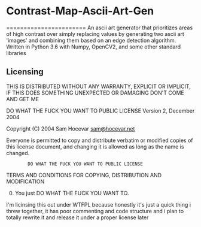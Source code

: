 # Contrast-Map-Ascii-Art-Gen

=======================
An ascii art generator that prioritizes areas of high contrast over simply replacing values by generating two ascii art 'images' and combining them based on an edge detection algorithm. Written in Python 3.6 with Numpy, OpenCV2, and some other standard libraries

Licensing
--------------

THIS IS DISTRIBUTED WITHOUT ANY WARRANTY, EXPLICIT OR IMPLICIT, IF THIS DOES SOMETHING UNEXPECTED OR DAMAGING DON'T COME AND GET ME

   DO WHAT THE FUCK YOU WANT TO PUBLIC LICENSE
                    Version 2, December 2004

 Copyright (C) 2004 Sam Hocevar <sam@hocevar.net>

 Everyone is permitted to copy and distribute verbatim or modified
 copies of this license document, and changing it is allowed as long
 as the name is changed.

            DO WHAT THE FUCK YOU WANT TO PUBLIC LICENSE
   TERMS AND CONDITIONS FOR COPYING, DISTRIBUTION AND MODIFICATION

  0. You just DO WHAT THE FUCK YOU WANT TO.

I'm licinsing this out under WTFPL because honestly it's just a quick thing i threw together, it has poor commenting and code structure and i plan to totally rewrite it and release it under a proper license later
